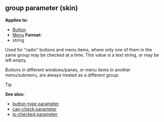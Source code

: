 ## group parameter (skin)

<!-- -->
**Applies to:**
+   [Button](/ref/skin/control/button.md) 
+   [Menu](/ref/skin/control/menu.md) <!-- -->
**Format:**
+   string


Used for "radio" buttons and menu items, where only one of
them in the same group may be checked at a time. This value is a text
string, or may be left empty. 

Buttons in different
windows/panes, or menu items in another menu/submenu, are always treated
as a different group.

> [!TIP] 
> **See also:**
> +   [button-type parameter](/ref/skin/param/button-type.md) 
> +   [can-check parameter](/ref/skin/param/can-check.md) 
> +   [is-checked parameter](/ref/skin/param/is-checked.md) 